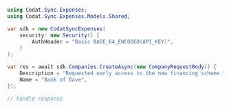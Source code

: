 <!-- Start SDK Example Usage -->
```csharp
using Codat.Sync.Expenses;
using Codat.Sync.Expenses.Models.Shared;

var sdk = new CodatSyncExpenses(
    security: new Security() {
        AuthHeader = "Basic BASE_64_ENCODED(API_KEY)",
    }
);

var res = await sdk.Companies.CreateAsync(new CompanyRequestBody() {
    Description = "Requested early access to the new financing scheme.",
    Name = "Bank of Dave",
});

// handle response
```
<!-- End SDK Example Usage -->